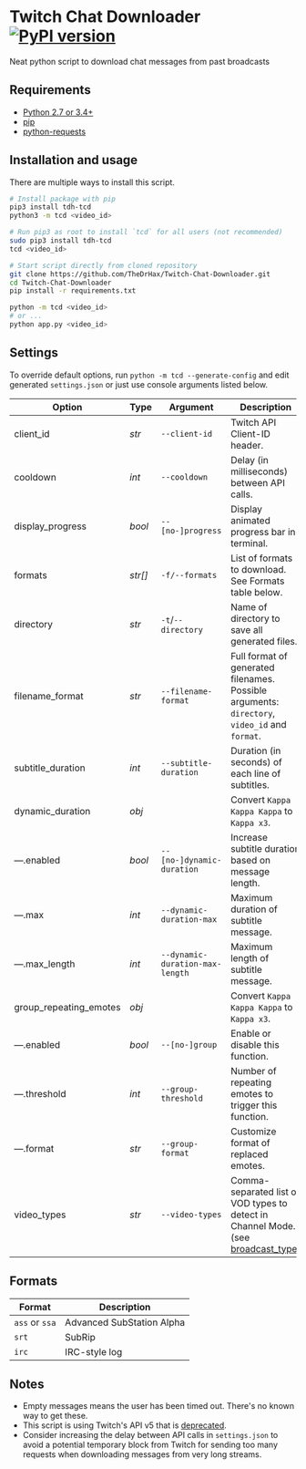 # Twitch Chat Downloader [![PyPI version](https://badge.fury.io/py/tdh-tcd.svg)](https://badge.fury.io/py/tdh-tcd)

Neat python script to download chat messages from past broadcasts

## Requirements

* [Python 2.7 or 3.4+](https://www.python.org/downloads/)
* [pip](https://pip.pypa.io/en/stable/installing/)
* [python-requests](http://docs.python-requests.org/en/master/user/install/)

## Installation and usage

There are multiple ways to install this script.

```bash
# Install package with pip
pip3 install tdh-tcd
python3 -m tcd <video_id>
```

```bash
# Run pip3 as root to install `tcd` for all users (not recommended)
sudo pip3 install tdh-tcd
tcd <video_id>
```

```bash
# Start script directly from cloned repository
git clone https://github.com/TheDrHax/Twitch-Chat-Downloader.git
cd Twitch-Chat-Downloader
pip install -r requirements.txt

python -m tcd <video_id>
# or ...
python app.py <video_id>
```

## Settings

To override default options, run `python -m tcd --generate-config` and edit generated `settings.json` or just use console arguments listed below.

| Option | Type | Argument | Description |
| ------ | ---- | -------- | ----------- |
| client_id | *str* | `--client-id` | Twitch API Client-ID header. |
| cooldown | *int* | `--cooldown` | Delay (in milliseconds) between API calls. |
| display_progress | *bool* | `--[no-]progress` | Display animated progress bar in terminal. |
| formats | *str[]* | `-f/--formats` | List of formats to download. See Formats table below. |
| directory | *str* | `-t`/`--directory` | Name of directory to save all generated files. |
| filename_format | *str* | `--filename-format` | Full format of generated filenames. Possible arguments: `directory`, `video_id` and `format`. |
| subtitle_duration | *int* | `--subtitle-duration` | Duration (in seconds) of each line of subtitles. |
| dynamic_duration | *obj* |  | Convert `Kappa Kappa Kappa` to `Kappa x3`. |
| —.enabled | *bool* | `--[no-]dynamic-duration` | Increase subtitle duration based on message length. |
| —.max | *int* | `--dynamic-duration-max` | Maximum duration of subtitle message. |
| —.max_length | *int* | `--dynamic-duration-max-length` | Maximum length of subtitle message. |
| group_repeating_emotes | *obj* |  | Convert `Kappa Kappa Kappa` to `Kappa x3`. |
| —.enabled | *bool* | `--[no-]group` | Enable or disable this function. |
| —.threshold | *int* | `--group-threshold` | Number of repeating emotes to trigger this function. |
| —.format | *str* | `--group-format` | Customize format of replaced emotes. |
| video_types | *str* | `--video-types` | Comma-separated list of VOD types to detect in Channel Mode. (see [broadcast_type](https://dev.twitch.tv/docs/v5/reference/channels/#get-channel-videos)) |

## Formats

| Format | Description |
| ------ | ----------- |
| `ass` or `ssa` | Advanced SubStation Alpha |
| `srt` | SubRip |
| `irc` | IRC-style log |

## Notes

- Empty messages means the user has been timed out. There's no known way to get these.
- This script is using Twitch's API v5 that is [deprecated](https://dev.twitch.tv/docs/v5).
- Consider increasing the delay between API calls in `settings.json` to avoid a potential temporary block from Twitch for sending too many requests when downloading messages from very long streams.
